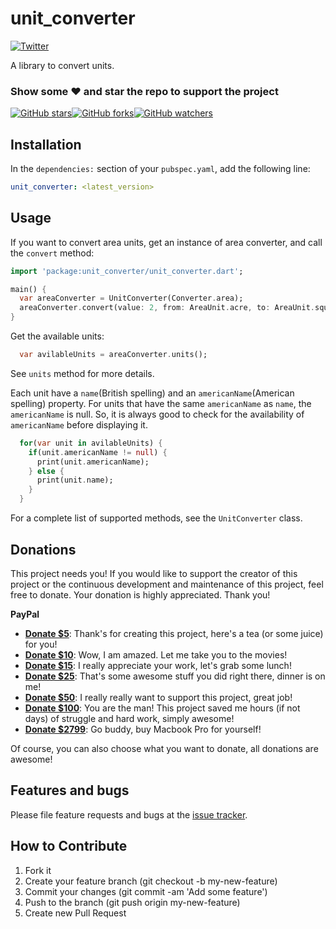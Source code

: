 # unit_converter

[![Twitter](https://img.shields.io/twitter/url/https/github.com/arabbani/unit_converter.svg?style=social)](https://twitter.com/intent/tweet?text=Wow:&url=https%3A%2F%2Fgithub.com%2Farabbani%2Funit_converter)

A library to convert units.

### Show some :heart: and star the repo to support the project

[![GitHub stars](https://img.shields.io/github/stars/arabbani/unit_converter.svg?style=social)](https://github.com/arabbani/unit_converter/stargazers)[![GitHub forks](https://img.shields.io/github/forks/arabbani/unit_converter.svg)](https://github.com/arabbani/unit_converter/fork)[![GitHub watchers](https://img.shields.io/github/watchers/arabbani/unit_converter.svg?style=social)](https://github.com/arabbani/unit_converter)

## Installation

In the `dependencies:` section of your `pubspec.yaml`, add the following line:

```yaml
unit_converter: <latest_version>
```

## Usage

If you want to convert area units, get an instance of area converter, and call the `convert` method:

```dart
import 'package:unit_converter/unit_converter.dart';

main() {
  var areaConverter = UnitConverter(Converter.area);
  areaConverter.convert(value: 2, from: AreaUnit.acre, to: AreaUnit.squareFoot);
}
```

Get the available units:
```dart
  var avilableUnits = areaConverter.units();
```
See `units` method for more details.

Each unit have a `name`(British spelling) and an `americanName`(American spelling) property. For units that have the same `americanName` as `name`, the `americanName` is null. So, it is always good to check for the availability of `americanName` before displaying it.
```dart
  for(var unit in avilableUnits) {
    if(unit.americanName != null) {
      print(unit.americanName);
    } else {
      print(unit.name);
    }
  }
```

For a complete list of supported methods, see the `UnitConverter` class.

## Donations

This project needs you! If you would like to support the creator of this project or the continuous development and maintenance of this project, feel free to donate. Your donation is highly appreciated. Thank you!

**PayPal**

- **[Donate \$5](https://www.paypal.me/ArifRabbani/5)**: Thank's for creating this project, here's a tea (or some juice) for you!
- **[Donate \$10](https://www.paypal.me/ArifRabbani/10)**: Wow, I am amazed. Let me take you to the movies!
- **[Donate \$15](https://www.paypal.me/ArifRabbani/15)**: I really appreciate your work, let's grab some lunch!
- **[Donate \$25](https://www.paypal.me/ArifRabbani/25)**: That's some awesome stuff you did right there, dinner is on me!
- **[Donate \$50](https://www.paypal.me/ArifRabbani/50)**: I really really want to support this project, great job!
- **[Donate \$100](https://www.paypal.me/ArifRabbani/100)**: You are the man! This project saved me hours (if not days) of struggle and hard work, simply awesome!
- **[Donate \$2799](https://www.paypal.me/ArifRabbani/2799)**: Go buddy, buy Macbook Pro for yourself!

Of course, you can also choose what you want to donate, all donations are awesome!

## Features and bugs

Please file feature requests and bugs at the [issue tracker][tracker].

## How to Contribute

1. Fork it
2. Create your feature branch (git checkout -b my-new-feature)
3. Commit your changes (git commit -am 'Add some feature')
4. Push to the branch (git push origin my-new-feature)
5. Create new Pull Request

[tracker]: https://github.com/arabbani/unit_converter/issues
